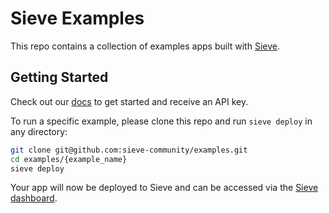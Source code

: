 # Sieve Examples

This repo contains a collection of examples apps built with [Sieve](https://www.sievedata.com/).

## Getting Started
Check out our [docs](https://docs.sievedata.com) to get started and receive an API key.

To run a specific example, please clone this repo and run `sieve deploy` in any directory:
```bash
git clone git@github.com:sieve-community/examples.git
cd examples/{example_name}
sieve deploy
```

Your app will now be deployed to Sieve and can be accessed via the [Sieve dashboard](https://www.sievedata.com/dashboard).
